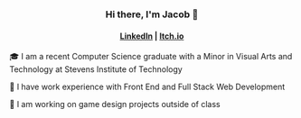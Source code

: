 ### <p align="center"> Hi there, I'm Jacob 👋 </p>
#### <p align="center"> [LinkedIn](https://www.linkedin.com/in/jacobwood176/) | [Itch.io](https://yakobay.itch.io/franks-cleaning-service) </p>
<!--
**jwood7/jwood7** is a ✨ _special_ ✨ repository because its `README.md` (this file) appears on your GitHub profile.

Here are some ideas to get you started:

- 🔭 I’m currently working on ...
- 🌱 I’m currently learning ...
- 👯 I’m looking to collaborate on ...
- 🤔 I’m looking for help with ...
- 💬 Ask me about ...
- 📫 How to reach me: ...
- 😄 Pronouns: ...
- ⚡ Fun fact: ...
-->

🎓 I am a recent Computer Science graduate with a Minor in Visual Arts and Technology at Stevens Institute of Technology

<!--🌱 I am learning about Web Programming and Agile Methodologies in class right now
-->
:office: I have work experience with Front End and Full Stack Web Development

🔭 I am working on game design projects outside of class
